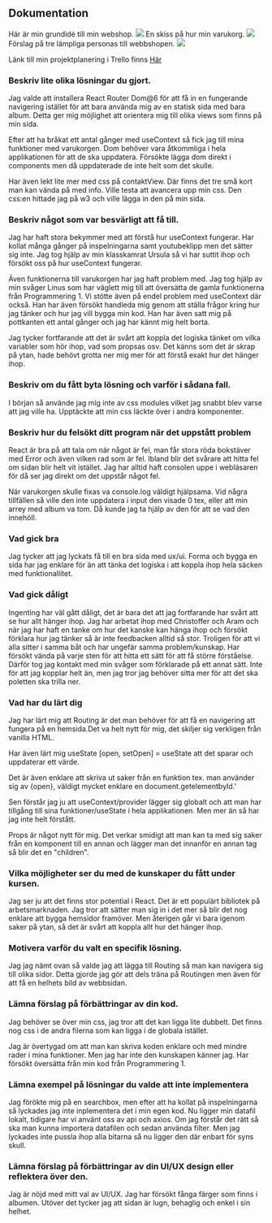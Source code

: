 ## Dokumentation
Här är min grundidé till min webshop.
![](src/utils/global/image/Prototyp.JPG)
En skiss på hur min varukorg. 
![](src/utils/global/image/Varukorg.JPG)
Förslag på tre lämpliga personas till webbshopen.
![](src/utils/global/image/Personas.JPG)

Länk till min projektplanering i Trello finns [Här](URL 'https://trello.com/b/FZWIMc2l/webbutveckling-2')

### Beskriv lite olika lösningar du gjort.

Jag valde att installera React Router Dom@6 för att få in en fungerande navigering istället för att bara använda mig av
en statisk sida med bara album. Detta ger mig möjlighet att orientera mig till olika views som finns på min sida.

Efter att ha bråkat ett antal gånger med useContext så fick jag till mina funktioner med varukorgen. Dom behöver vara
åtkommliga i hela applikationen för att de ska uppdatera. Försökte lägga dom direkt i components men då uppdaterade de
inte helt som det skulle.

Har även lekt lite mer med css på contaktView. Där finns det tre små kort man kan vända på med info. Ville testa att
avancera upp min css. Den css:en hittade jag på w3 och ville lägga in den på min sida.

### Beskriv något som var besvärligt att få till.

Jag har haft stora bekymmer med att förstå hur useContext fungerar. Har kollat många gånger på inspelningarna samt
youtubeklipp men det sätter sig inte. Jag tog hjälp av min klasskamrat Ursula så vi har suttit ihop och försökt oss på
hur useContext fungerar.

Även funktionerna till varukorgen har jag haft problem med. Jag tog hjälp av min svåger Linus som har väglett mig till
att översätta de gamla funktionerna från Programmering 1. Vi stötte även på endel problem med useContext där också. Han
har även försökt handleda mig genom att ställa frågor kring hur jag tänker och hur jag vill bygga min kod. Han har även
satt mig på pottkanten ett antal gånger och jag har kännt mig helt borta.

Jag tycker fortfarande att det är svårt att koppla det logiska tänket om vilka variabler som hör ihop, vad som propsas
osv. Det känns som det är skrap på ytan, hade behövt grotta ner mig mer för att förstå exakt hur det hänger ihop.

### Beskriv om du fått byta lösning och varför i sådana fall.

I början så använde jag mig inte av css modules vilket jag snabbt blev varse att jag ville ha. Upptäckte att min css
läckte över i andra komponenter.

### Beskriv hur du felsökt ditt program när det uppstått problem

React är bra på att tala om när något är fel, man får stora röda bokstäver med Error och även vilken rad som är fel.
Ibland blir det svårare att hitta fel om sidan blir helt vit istället. Jag har alltid haft consolen uppe i webläsaren
för då ser jag direkt om det uppstår något fel.

När varukorgen skulle fixas va console.log väldigt hjälpsama. Vid några tillfällen så ville den inte uppdatera i input
den visade 0 tex, eller att min arrey med album va tom. Då kunde jag ta hjälp av den för att se vad den innehöll.

### Vad gick bra

Jag tycker att jag lyckats få till en bra sida med ux/ui. Forma och bygga en sida har jag enklare för än att tänka det
logiska i att koppla ihop hela säcken med funktionallitet.

### Vad gick dåligt

Ingenting har väl gått dåligt, det är bara det att jag fortfarande har svårt att se hur allt hänger ihop. Jag har
arbetat ihop med Christoffer och Aram och när jag har haft en tanke om hur det kanske kan hänga ihop och försökt
förklara hur jag tänker så är inte feedbacken alltid så stor. Troligen för att vi alla sitter i samma båt och har
ungefär samma problem/kunskap. Har försökt vända på varje sten för att hitta ett sätt för att få större förståelse.
Därför tog jag kontakt med min svåger som förklarade på ett annat sätt. Inte för att jag kopplar helt än, men jag tror
jag behöver sitta mer för att det ska poletten ska trilla ner.

### Vad har du lärt dig

Jag har lärt mig att Routing är det man behöver för att få en navigering att fungera på en hemsida.Det va helt nytt för
mig, det skiljer sig verkligen från vanilla HTML.

Har även lärt mig useState [open, setOpen] = useState att det sparar och uppdaterar ett värde.

Det är även enklare att skriva ut saker från en funktion tex. man använder sig av {open}, väldigt mycket enklare en
document.getelementbyId.'

Sen förstår jag ju att useContext/provider lägger sig globalt och att man har tillgång till sina funktioner/useState i
hela applikationen. Men mer än så har jag inte helt förstått.

Props är något nytt för mig. Det verkar smidigt att man kan ta med sig saker från en komponent till en annan och lägger
man det innanför en annan tag så blir det en "children".

### Vilka möjligheter ser du med de kunskaper du fått under kursen.

Jag ser ju att det finns stor potential i React. Det är ett populärt bibliotek på arbetsmarknaden. Jag tror att sätter
man sig in i det mer så blir det nog enklare att bygga hemsidor framöver. Men återigen går vi bara igenom saker på ytan,
så det är svårt att koppla allt hur det hänger ihop.

### Motivera varför du valt en specifik lösning.

Jag jag nämt ovan så valde jag att lägga till Routing så man kan navigera sig till olika sidor. Detta gjorde jag gör att
dels träna på Routingen men även för att få en helhets bild av webbsidan.

### Lämna förslag på förbättringar av din kod.

Jag behöver se över min css, jag tror att det kan ligga lite dubbelt. Det finns nog css i de andra filerna som kan ligga
i de globala istället.

Jag är övertygad om att man kan skriva koden enklare och med mindre rader i mina funktioner. Men jag har inte den
kunskapen känner jag. Har försökt översätta från min kod från Programmering 1.

### Lämna exempel på lösningar du valde att inte implementera

Jag förökte mig på en searchbox, men efter att ha kollat på inspelningarna så lyckades jag inte inplementera det i min
egen kod. Nu ligger min datafil lokalt, tidigare har vi använt oss av api och axios. Om jag förstår det rätt så ska man
kunna importera datafilen och sedan använda filter. Men jag lyckades inte pussla ihop alla bitarna så nu ligger den där
enbart för syns skull.

### Lämna förslag på förbättringar av din UI/UX design eller reflektera över den.

Jag är nöjd med mitt val av UI/UX. Jag har försökt fånga färger som finns i albumen. Utöver det tycker jag att sidan är
lugn, behaglig och enkel i sin helhet. 